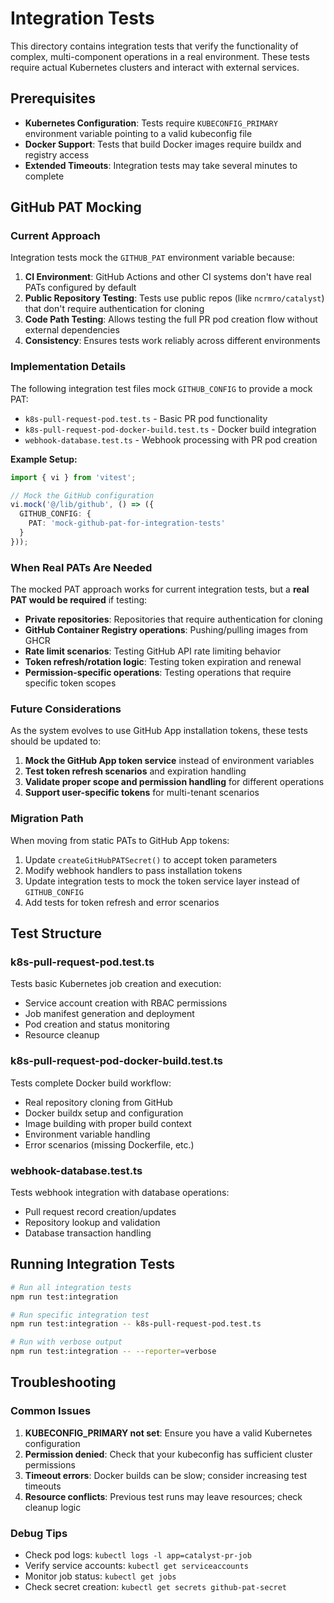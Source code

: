 # Integration Tests

This directory contains integration tests that verify the functionality of complex, multi-component operations in a real environment. These tests require actual Kubernetes clusters and interact with external services.

## Prerequisites

- **Kubernetes Configuration**: Tests require `KUBECONFIG_PRIMARY` environment variable pointing to a valid kubeconfig file
- **Docker Support**: Tests that build Docker images require buildx and registry access
- **Extended Timeouts**: Integration tests may take several minutes to complete

## GitHub PAT Mocking

### Current Approach

Integration tests mock the `GITHUB_PAT` environment variable because:

1. **CI Environment**: GitHub Actions and other CI systems don't have real PATs configured by default
2. **Public Repository Testing**: Tests use public repos (like `ncrmro/catalyst`) that don't require authentication for cloning
3. **Code Path Testing**: Allows testing the full PR pod creation flow without external dependencies
4. **Consistency**: Ensures tests work reliably across different environments

### Implementation Details

The following integration test files mock `GITHUB_CONFIG` to provide a mock PAT:

- `k8s-pull-request-pod.test.ts` - Basic PR pod functionality
- `k8s-pull-request-pod-docker-build.test.ts` - Docker build integration
- `webhook-database.test.ts` - Webhook processing with PR pod creation

**Example Setup:**
```typescript
import { vi } from 'vitest';

// Mock the GitHub configuration
vi.mock('@/lib/github', () => ({
  GITHUB_CONFIG: {
    PAT: 'mock-github-pat-for-integration-tests'
  }
}));
```

### When Real PATs Are Needed

The mocked PAT approach works for current integration tests, but a **real PAT would be required** if testing:

- **Private repositories**: Repositories that require authentication for cloning
- **GitHub Container Registry operations**: Pushing/pulling images from GHCR
- **Rate limit scenarios**: Testing GitHub API rate limiting behavior
- **Token refresh/rotation logic**: Testing token expiration and renewal
- **Permission-specific operations**: Testing operations that require specific token scopes

### Future Considerations

As the system evolves to use GitHub App installation tokens, these tests should be updated to:

1. **Mock the GitHub App token service** instead of environment variables
2. **Test token refresh scenarios** and expiration handling
3. **Validate proper scope and permission handling** for different operations
4. **Support user-specific tokens** for multi-tenant scenarios

### Migration Path

When moving from static PATs to GitHub App tokens:

1. Update `createGitHubPATSecret()` to accept token parameters
2. Modify webhook handlers to pass installation tokens
3. Update integration tests to mock the token service layer instead of `GITHUB_CONFIG`
4. Add tests for token refresh and error scenarios

## Test Structure

### k8s-pull-request-pod.test.ts
Tests basic Kubernetes job creation and execution:
- Service account creation with RBAC permissions
- Job manifest generation and deployment
- Pod creation and status monitoring
- Resource cleanup

### k8s-pull-request-pod-docker-build.test.ts
Tests complete Docker build workflow:
- Real repository cloning from GitHub
- Docker buildx setup and configuration
- Image building with proper build context
- Environment variable handling
- Error scenarios (missing Dockerfile, etc.)

### webhook-database.test.ts
Tests webhook integration with database operations:
- Pull request record creation/updates
- Repository lookup and validation
- Database transaction handling

## Running Integration Tests

```bash
# Run all integration tests
npm run test:integration

# Run specific integration test
npm run test:integration -- k8s-pull-request-pod.test.ts

# Run with verbose output
npm run test:integration -- --reporter=verbose
```

## Troubleshooting

### Common Issues

1. **KUBECONFIG_PRIMARY not set**: Ensure you have a valid Kubernetes configuration
2. **Permission denied**: Check that your kubeconfig has sufficient cluster permissions
3. **Timeout errors**: Docker builds can be slow; consider increasing test timeouts
4. **Resource conflicts**: Previous test runs may leave resources; check cleanup logic

### Debug Tips

- Check pod logs: `kubectl logs -l app=catalyst-pr-job`
- Verify service accounts: `kubectl get serviceaccounts`
- Monitor job status: `kubectl get jobs`
- Check secret creation: `kubectl get secrets github-pat-secret`
